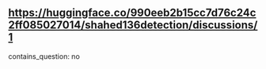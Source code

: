 ## https://huggingface.co/990eeb2b15cc7d76c24c2ff085027014/shahed136detection/discussions/1

contains_question: no